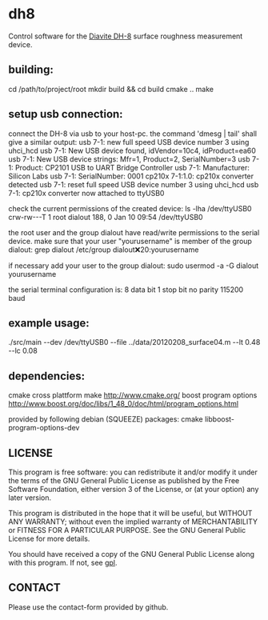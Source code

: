 dh8
===

Control software for the [Diavite DH-8](http://diavite.com/index.php/dh-8-en.html) 
surface roughness measurement device.


building:
---------

cd /path/to/project/root
mkdir build && cd build 
cmake ..
make


setup usb connection:
---------------------

connect the DH-8 via usb to your host-pc.
the command 'dmesg | tail' shall give a similar output:
  usb 7-1: new full speed USB device number 3 using uhci_hcd
  usb 7-1: New USB device found, idVendor=10c4, idProduct=ea60
  usb 7-1: New USB device strings: Mfr=1, Product=2, SerialNumber=3
  usb 7-1: Product: CP2101 USB to UART Bridge Controller
  usb 7-1: Manufacturer: Silicon Labs
  usb 7-1: SerialNumber: 0001
  cp210x 7-1:1.0: cp210x converter detected
  usb 7-1: reset full speed USB device number 3 using uhci_hcd
  usb 7-1: cp210x converter now attached to ttyUSB0

check the current permissions of the created device:
  ls -lha /dev/ttyUSB0
  crw-rw---T 1 root dialout 188, 0 Jan 10 09:54 /dev/ttyUSB0

the root user and the group dialout have read/write permissions to 
the serial device. make sure that your user "yourusername" is member 
of the group dialout:
  grep dialout /etc/group
  dialout:x:20:yourusername

if necessary add your user to the group dialout:
  sudo usermod -a -G dialout yourusername

the serial terminal configuration is:
  8 data bit
  1 stop bit
  no parity
  115200 baud


example usage:
--------------

  ./src/main --dev /dev/ttyUSB0 --file ../data/20120208_surface04.m --lt 0.48 --lc 0.08 



dependencies:
-------------

cmake
  cross plattform make 
  http://www.cmake.org/
boost program options
  http://www.boost.org/doc/libs/1_48_0/doc/html/program_options.html

provided by following debian (SQUEEZE) packages:
  cmake
  libboost-program-options-dev



LICENSE
-------
This program is free software: you can redistribute it and/or modify
it under the terms of the GNU General Public License as published by 
the Free Software Foundation, either version 3 of the License, or 
(at your option) any later version.

This program is distributed in the hope that it will be useful,
but WITHOUT ANY WARRANTY; without even the implied warranty of
MERCHANTABILITY or FITNESS FOR A PARTICULAR PURPOSE. See the
GNU General Public License for more details.

You should have received a copy of the GNU General Public License
along with this program. If not, see [gpl](www.gnu.org/licenses/).


CONTACT
-------
Please use the contact-form provided by github.

